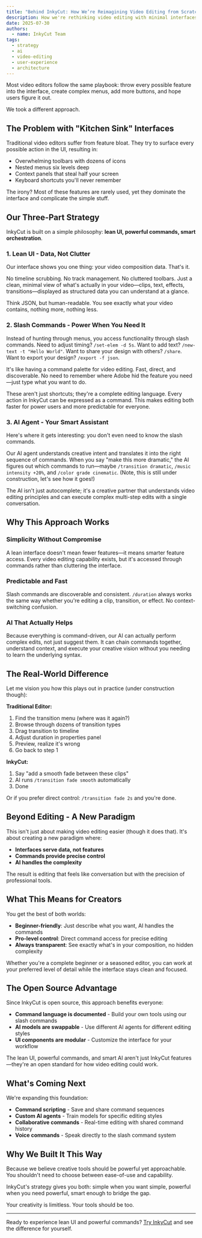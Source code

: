 ```yaml
---
title: "Behind InkyCut: How We’re Reimagining Video Editing from Scratch"
description: How we're rethinking video editing with minimal interfaces and maximum intelligence
date: 2025-07-30
authors:
  - name: InkyCut Team
tags:
  - strategy
  - ai
  - video-editing
  - user-experience
  - architecture
---
```


Most video editors follow the same playbook: throw every possible feature into the interface, create complex menus, add more buttons, and hope users figure it out.

We took a different approach.

## The Problem with "Kitchen Sink" Interfaces

Traditional video editors suffer from feature bloat. They try to surface every possible action in the UI, resulting in:

- Overwhelming toolbars with dozens of icons
- Nested menus six levels deep
- Context panels that steal half your screen
- Keyboard shortcuts you'll never remember

The irony? Most of these features are rarely used, yet they dominate the interface and complicate the simple stuff.

## Our Three-Part Strategy

InkyCut is built on a simple philosophy: **lean UI, powerful commands, smart orchestration**.

### 1. Lean UI - Data, Not Clutter

Our interface shows you one thing: your video composition data. That's it.

No timeline scrubbing. No track management. No cluttered toolbars. Just a clean, minimal view of what's actually in your video—clips, text, effects, transitions—displayed as structured data you can understand at a glance.

Think JSON, but human-readable. You see exactly what your video contains, nothing more, nothing less.

### 2. Slash Commands - Power When You Need It

Instead of hunting through menus, you access functionality through slash commands. Need to adjust timing? `/set-elem -d 5s`. Want to add text? `/new-text -t "Hello World"`. Want to share your design with others? `/share`. Want to export your design? `/export -f json`.

It's like having a command palette for video editing. Fast, direct, and discoverable. No need to remember where Adobe hid the feature you need—just type what you want to do.

These aren't just shortcuts; they're a complete editing language. Every action in InkyCut can be expressed as a command. This makes editing both faster for power users and more predictable for everyone.

### 3. AI Agent - Your Smart Assistant

Here's where it gets interesting: you don't even need to know the slash commands.

Our AI agent understands creative intent and translates it into the right sequence of commands. When you say "make this more dramatic," the AI figures out which commands to run—maybe `/transition dramatic`, `/music intensity +20%`, and `/color grade cinematic`. (Note, this is still under construction, let's see how it goes!)

The AI isn't just autocomplete; it's a creative partner that understands video editing principles and can execute complex multi-step edits with a single conversation.

## Why This Approach Works

### Simplicity Without Compromise

A lean interface doesn't mean fewer features—it means smarter feature access. Every video editing capability exists, but it's accessed through commands rather than cluttering the interface.

### Predictable and Fast

Slash commands are discoverable and consistent. `/duration` always works the same way whether you're editing a clip, transition, or effect. No context-switching confusion.

### AI That Actually Helps

Because everything is command-driven, our AI can actually perform complex edits, not just suggest them. It can chain commands together, understand context, and execute your creative vision without you needing to learn the underlying syntax.

## The Real-World Difference

Let me vision you how this plays out in practice (under construction though):

**Traditional Editor:**
1. Find the transition menu (where was it again?)
2. Browse through dozens of transition types
3. Drag transition to timeline
4. Adjust duration in properties panel
5. Preview, realize it's wrong
6. Go back to step 1

**InkyCut:**
1. Say "add a smooth fade between these clips"
2. AI runs `/transition fade smooth` automatically
3. Done

Or if you prefer direct control: `/transition fade 2s` and you're done.

## Beyond Editing - A New Paradigm

This isn't just about making video editing easier (though it does that). It's about creating a new paradigm where:

- **Interfaces serve data, not features**
- **Commands provide precise control**
- **AI handles the complexity**

The result is editing that feels like conversation but with the precision of professional tools.

## What This Means for Creators

You get the best of both worlds:

- **Beginner-friendly**: Just describe what you want, AI handles the commands
- **Pro-level control**: Direct command access for precise editing
- **Always transparent**: See exactly what's in your composition, no hidden complexity

Whether you're a complete beginner or a seasoned editor, you can work at your preferred level of detail while the interface stays clean and focused.

## The Open Source Advantage

Since InkyCut is open source, this approach benefits everyone:

- **Command language is documented** - Build your own tools using our slash commands
- **AI models are swappable** - Use different AI agents for different editing styles
- **UI components are modular** - Customize the interface for your workflow

The lean UI, powerful commands, and smart AI aren't just InkyCut features—they're an open standard for how video editing could work.

## What's Coming Next

We're expanding this foundation:

- **Command scripting** - Save and share command sequences
- **Custom AI agents** - Train models for specific editing styles
- **Collaborative commands** - Real-time editing with shared command history
- **Voice commands** - Speak directly to the slash command system

## Why We Built It This Way

Because we believe creative tools should be powerful yet approachable. You shouldn't need to choose between ease-of-use and capability.

InkyCut's strategy gives you both: simple when you want simple, powerful when you need powerful, smart enough to bridge the gap.

Your creativity is limitless. Your tools should be too.

---

Ready to experience lean UI and powerful commands? [Try InkyCut](https://inkycut.com) and see the difference for yourself.
